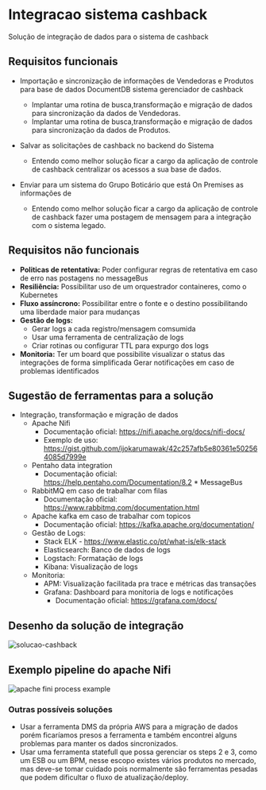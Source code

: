 # Integracao sistema cashback
Solução de integração de dados para o sistema de cashback

## Requisitos funcionais
	
* Importação e sincronização de informações de Vendedoras e Produtos para base de dados DocumentDB sistema gerenciador de cashback
    * Implantar uma rotina de busca,transformação e migração de dados para sincronização da dados de Vendedoras.
    * Implantar uma rotina de busca,transformação e migração de dados para sincronização da dados de Produtos.
	
* Salvar as solicitações de cashback no backend do Sistema 
    * Entendo como melhor solução ficar a cargo da aplicação de controle de cashback centralizar os acessos a sua base de dados.

* Enviar para um sistema do Grupo Boticário que está On Premises as informações de 
    * Entendo como melhor solução ficar a cargo da aplicação de controle de cashback fazer uma postagem de mensagem para a integração com o sistema legado.

## Requisitos não funcionais
* **Politicas de retentativa:** Poder configurar regras de retentativa em caso de erro nas postagens no messageBus
* **Resiliência:** Possibilitar uso de um orquestrador containeres, como o Kubernetes
* **Fluxo assíncrono:** Possibilitar entre o fonte e o destino possibilitando uma liberdade maior para mudanças
* **Gestão de logs:** 
    * Gerar logs a cada registro/mensagem comsumida
    * Usar uma ferramenta de centralização de logs
    * Criar rotinas ou configurar TTL para expurgo dos logs
* **Monitoria:** Ter um board que possibilite visualizar o status das integrações de forma simplificada
		Gerar notificações em caso de problemas identificados

## Sugestão de ferramentas para a solução	
   * Integração, transformação e migração de dados
       * Apache Nifi
         * Documentação oficial: https://nifi.apache.org/docs/nifi-docs/
         * Exemplo de uso: https://gist.github.com/ijokarumawak/42c257afb5e80361e502564085d7999e
       * Pentaho data integration
         * Documentação oficial: https://help.pentaho.com/Documentation/8.2
    * MessageBus
       * RabbitMQ em caso de trabalhar com filas
         * Documentação oficial: https://www.rabbitmq.com/documentation.html
       * Apache kafka em caso de trabalhar com topicos
            * Documentação oficial: https://kafka.apache.org/documentation/
     * Gestão de Logs:
       * Stack ELK - https://www.elastic.co/pt/what-is/elk-stack
       * Elasticsearch: Banco de dados de logs
       * Logstach: Formatação de logs
       * Kibana: Visualização de logs       
     * Monitoria:
       * APM: Visualização facilitada pra trace e métricas das transações
       * Grafana: Dashboard para monitoria de logs e notificações
         * Documentação oficial: https://grafana.com/docs/

## Desenho da solução de integração	
![solucao-cashback](https://user-images.githubusercontent.com/10811002/88494380-42203700-cf8c-11ea-92da-36790ff4b411.png)

## Exemplo pipeline do apache Nifi
![apache fini process example](https://user-images.githubusercontent.com/10811002/88494601-32552280-cf8d-11ea-85e7-61eea0fc81c4.png)

### Outras possíveis soluções
   * Usar a ferramenta DMS da própria AWS para a migração de dados
porém ficaríamos presos a ferramenta e também encontrei
alguns problemas para manter os dados sincronizados.
   * Usar uma ferramenta statefull que possa gerenciar os steps 2 e 3, como um ESB ou um BPM, nesse escopo existes vários produtos no mercado, mas deve-se tomar cuidado pois normalmente são ferramentas pesadas que podem dificultar o fluxo de atualização/deploy.
